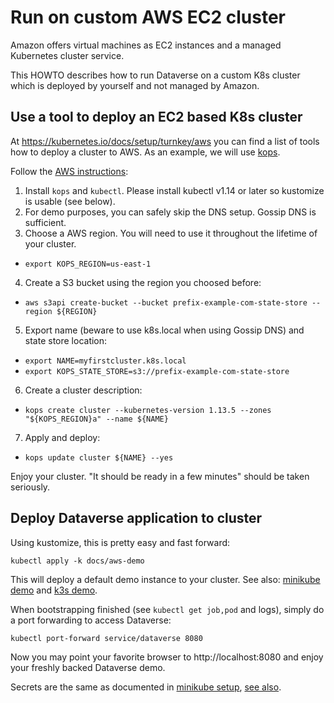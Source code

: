 # Run on custom AWS EC2 cluster

Amazon offers virtual machines as EC2 instances and a managed Kubernetes cluster
service.

This HOWTO describes how to run Dataverse on a custom K8s cluster which is
deployed by yourself and not managed by Amazon.

## Use a tool to deploy an EC2 based K8s cluster

At https://kubernetes.io/docs/setup/turnkey/aws you can find a list of tools
how to deploy a cluster to AWS. As an example, we will use [kops](https://github.com/kubernetes/kops).

Follow the [AWS instructions](https://github.com/kubernetes/kops/blob/master/docs/aws.md):
1. Install `kops` and `kubectl`. Please install kubectl v1.14 or later so kustomize is usable (see below).
2. For demo purposes, you can safely skip the DNS setup. Gossip DNS is sufficient.
3. Choose a AWS region. You will need to use it throughout the lifetime of your cluster.
  * `export KOPS_REGION=us-east-1`
4. Create a S3 bucket using the region you choosed before:
  * `aws s3api create-bucket --bucket prefix-example-com-state-store --region ${REGION}`
5. Export name (beware to use k8s.local when using Gossip DNS) and state store location:
  * `export NAME=myfirstcluster.k8s.local`
  * `export KOPS_STATE_STORE=s3://prefix-example-com-state-store`
6. Create a cluster description:
  * `kops create cluster --kubernetes-version 1.13.5 --zones "${KOPS_REGION}a" --name ${NAME}`
7. Apply and deploy:
  * `kops update cluster ${NAME} --yes`

Enjoy your cluster. "It should be ready in a few minutes" should be taken seriously.

## Deploy Dataverse application to cluster

Using kustomize, this is pretty easy and fast forward:
```
kubectl apply -k docs/aws-demo
```

This will deploy a default demo instance to your cluster. See also:
[minikube demo](minikube.md) and [k3s demo](k3s.md).

When bootstrapping finished (see `kubectl get job,pod` and logs), simply do a
port forwarding to access Dataverse:
```
kubectl port-forward service/dataverse 8080
```

Now you may point your favorite browser to http://localhost:8080 and enjoy
your freshly backed Dataverse demo.

Secrets are the same as documented in [minikube setup](minikube.md),
[see also](aws-demo/demo-secrets.yaml).
